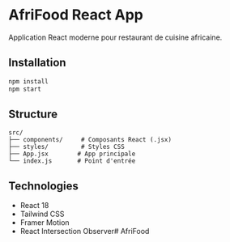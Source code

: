 # AfriFood React App

Application React moderne pour restaurant de cuisine africaine.

## Installation

```bash
npm install
npm start
```

## Structure

```
src/
├── components/     # Composants React (.jsx)
├── styles/         # Styles CSS
├── App.jsx        # App principale
└── index.js       # Point d'entrée
```

## Technologies

- React 18
- Tailwind CSS
- Framer Motion
- React Intersection Observer# AfriFood
